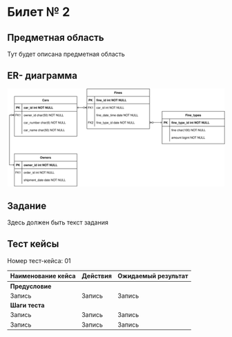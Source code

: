 # Билет № 2

## Предметная область

Тут будет описана предметная область 

## ER- диаграмма

![db_diagram.svg](db_diagram.svg)

## Задание

Здесь должен быть текст задания

## Тест кейсы

Номер тест-кейса: 01

| Наименование кейса | Действия | Ожидаемый результат |
|--------------------|----------|---------------------|
| **Предусловие**    |
| Запись             | Запись   | Запись              |
| **Шаги теста**     |
| Запись             | Запись   | Запись              |
| Запись             | Запись   | Запись              |
